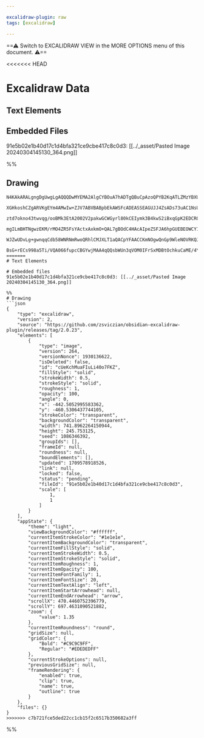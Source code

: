 ```yaml
---

excalidraw-plugin: raw
tags: [excalidraw]

---
```

==⚠  Switch to EXCALIDRAW VIEW in the MORE OPTIONS menu of this document. ⚠==


<<<<<<< HEAD
# Excalidraw Data
## Text Elements
## Embedded Files
91e5b02e1b40d17c1d4bfa321ce9cbe417c8c0d3: [[../_asset/Pasted Image 20240304145130_364.png]]

%%
## Drawing
```compressed-json
N4KAkARALgngDgUwgLgAQQQDwMYEMA2AlgCYBOuA7hADTgQBuCpAzoQPYB2KqATLZMzYBXUtiRoIACyhQ4zZAHoFAc0JRJQgEYA6bGwC2CgF7N6hbEcK4OCtptbErHALRY8RMpWdx8Q1TdIEfARcZgRmBShcZQUebTiAVho6IIR9BA4oZm4AbXAwUDAi6HhxdEJ9aKR+YsYWdi40HgA2BJrIOtZOADlOMW4ARh4ABgBmUeGAFgAOAfaIQg5iLG4I

XGHkoshCZgARVKgEYm4AMwIw+ZJV7ABVBABpbEkAWSFcADEASSEAGUJJ4ZsADs73uAC1NsUToR8PgAMqwYKrQQeSECKCkNgAawQAHUSOpuMNtG18ujMTiETAkRIUVd5pi/JIOOFsmg5mSIGw4LhsGoYINhsN5tZlDTUMLOZhuM5JpNEsMEjwAJzKhIJabjZp8TkCtCy5rEhITZqTUZAoFygaK+bMDHYhAAYTY+DYpFWGOszB5gUyaIgml5WOUjKW

ztd7okno43twvqg/ooBMk3EtA2002V2pakwGCWGyrl80kCEIymk3B4kwS2iBxqGpK2EDCR0F02ao0mHeVOqbIeEcE+xDZqByAF15idyOkh9wOEJYQzhEsWcwR/PF5zNMviABRYLpTIj8fzIRwYi4Q7HdlAlqtCYanhV+ZEDhYucL/AvtjYHHX1BnPgFycnal5CCOECIEsizKP60LBLOEjKgMCAJJoww8AgAyaACxADEC2ADMQkyaGcow8AMYjKtg

mgILmBHTNgwzEKM/rMO4ZR5FsYActxAxkmO+QAL7gBOdC4HAcAIpeZSFJA6hpGUEBEOWCY1AwhAIBQABCQb9kIYYum6qwAMQnOZFmQhA2AiPGnyHPoCIUk6RmRugJkoZ51T5NZtkZFA9lpLpv76YZEYeuQMY+v5Vk2aQdkOe8MLwoiSl0sc6lxQlaROQ6+LEISaBGplfmZIFjn2pSqXIi69I+Vl/nlQASsI5ariOvGQA1ZUOQA8jyfKwIKkrFN1A

WJZwUDvLg+gwnqqCdb58WNRNmRwoQRhlCMJXLT1aQACpYFAACCKmNOgwQnGp9WleNOVRKQJ3xWwFAlrg/4bl+N27Xd+i7ksx3Pa9IT/msQNWexmKwgAGtwXZxJmioDFm0y5k+oyNgI2BQ/gACa3CtDWkw9tmhbWhai1GGwBjcHJHQEEIZTpgkwk7dl+gtQZxDtasoYZT5IYkOtm0fpuxSC8Q4bGWgdMQNpLqgyZjrKsryvvO8/pNQgygLnGpm7rs

BsG+rECs998a5Ti/VQA066fupcCBGYwjMAA4qQQsbWUn3qVOM0IFrSxMDBtOchkuCaME/4Yoz8zYEQcDcDHCDzBw/tJ6QsecsIUCvmUydm8UdgAFYINgWRwmncDPGwyz/RHUenOcCDgEJ/AQPB4S0yJQlAA=
=======
# Text Elements

# Embedded files
91e5b02e1b40d17c1d4bfa321ce9cbe417c8c0d3: [[../_asset/Pasted Image 20240304145130_364.png]]

%%
# Drawing
```json
{
	"type": "excalidraw",
	"version": 2,
	"source": "https://github.com/zsviczian/obsidian-excalidraw-plugin/releases/tag/2.0.23",
	"elements": [
		{
			"type": "image",
			"version": 264,
			"versionNonce": 1930136622,
			"isDeleted": false,
			"id": "cUeKchMuaFIuLi40o7FKZ",
			"fillStyle": "solid",
			"strokeWidth": 0.5,
			"strokeStyle": "solid",
			"roughness": 1,
			"opacity": 100,
			"angle": 0,
			"x": -442.5052995583362,
			"y": -460.5306437744105,
			"strokeColor": "transparent",
			"backgroundColor": "transparent",
			"width": 741.8962264150944,
			"height": 245.753125,
			"seed": 1086346392,
			"groupIds": [],
			"frameId": null,
			"roundness": null,
			"boundElements": [],
			"updated": 1709578918526,
			"link": null,
			"locked": false,
			"status": "pending",
			"fileId": "91e5b02e1b40d17c1d4bfa321ce9cbe417c8c0d3",
			"scale": [
				1,
				1
			]
		}
	],
	"appState": {
		"theme": "light",
		"viewBackgroundColor": "#ffffff",
		"currentItemStrokeColor": "#1e1e1e",
		"currentItemBackgroundColor": "transparent",
		"currentItemFillStyle": "solid",
		"currentItemStrokeWidth": 0.5,
		"currentItemStrokeStyle": "solid",
		"currentItemRoughness": 1,
		"currentItemOpacity": 100,
		"currentItemFontFamily": 1,
		"currentItemFontSize": 20,
		"currentItemTextAlign": "left",
		"currentItemStartArrowhead": null,
		"currentItemEndArrowhead": "arrow",
		"scrollX": 470.4460752396779,
		"scrollY": 697.4631090521882,
		"zoom": {
			"value": 1.35
		},
		"currentItemRoundness": "round",
		"gridSize": null,
		"gridColor": {
			"Bold": "#C9C9C9FF",
			"Regular": "#EDEDEDFF"
		},
		"currentStrokeOptions": null,
		"previousGridSize": null,
		"frameRendering": {
			"enabled": true,
			"clip": true,
			"name": true,
			"outline": true
		}
	},
	"files": {}
}
>>>>>>> c7b721fce5ded22cc1cb15f2c6517b350682a3ff
```
%%